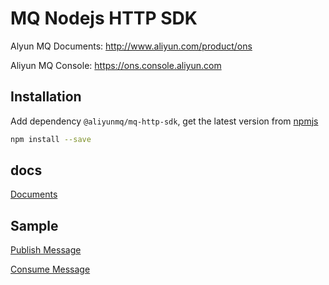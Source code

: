 # MQ Nodejs HTTP SDK

Alyun MQ Documents: http://www.aliyun.com/product/ons

Aliyun MQ Console: https://ons.console.aliyun.com

## Installation

Add dependency `@aliyunmq/mq-http-sdk`, get the latest version from [npmjs](https://www.npmjs.com/)
```bash
npm install --save
```

## docs

[Documents](https://aliyunmq.github.io/mq-http-nodejs-sdk/)

## Sample

[Publish Message](https://github.com/aliyunmq/mq-http-samples/blob/master/nodejs/producer.js)

[Consume Message](https://github.com/aliyunmq/mq-http-samples/blob/master/nodejs/consumer.js)

